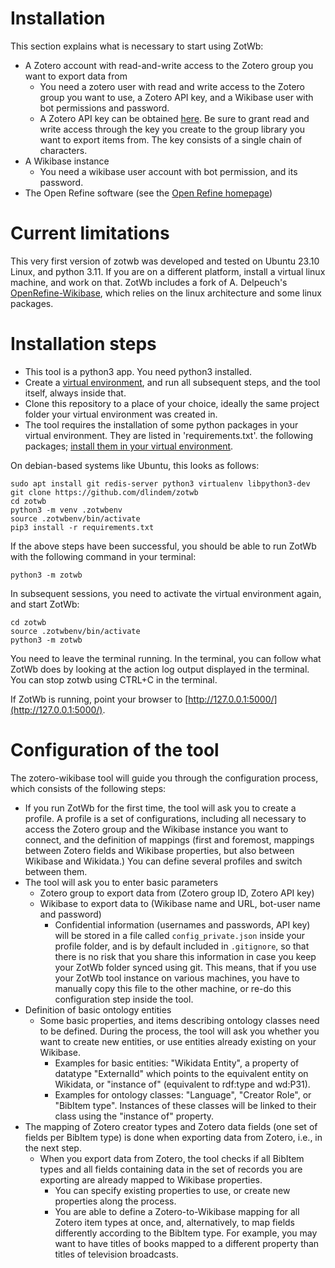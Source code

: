 # Installation

This section explains what is necessary to start using ZotWb: 

* A Zotero account with read-and-write access to the Zotero group you want to export data from
  * You need a zotero user with read and write access to the Zotero group you want to use, a Zotero API key, and a Wikibase user with bot permissions and password.
  * A Zotero API key can be obtained [here](https://www.zotero.org/settings/keys/new). Be sure to grant read and write access through the key you create to the group library you want to export items from. The key consists of a single chain of characters.
* A Wikibase instance
  * You need a wikibase user account with bot permission, and its password.
* The Open Refine software (see the [Open Refine homepage](https://openrefine.org))

# Current limitations

This very first version of zotwb was developed and tested on Ubuntu 23.10 Linux, and python 3.11. If you are on a different platform, install a virtual linux machine, and work on that.
ZotWb includes a fork of A. Delpeuch's [OpenRefine-Wikibase](https://openrefine-wikibase.readthedocs.io/en/latest/index.html), which relies on the linux architecture and some linux packages.

# Installation steps
* This tool is a python3 app. You need python3 installed.
* Create a [virtual environment](https://realpython.com/python-virtual-environments-a-primer/), and run all subsequent steps, and the tool itself, always inside that.
* Clone this repository to a place of your choice, ideally the same project folder your virtual environment was created in.
* The tool requires the installation of some python packages in your virtual environment. They are listed in 'requirements.txt'. the following packages; [install them in your virtual environment](https://realpython.com/python-virtual-environments-a-primer/#install-packages-into-it).

On debian-based systems like Ubuntu, this looks as follows: 

```
sudo apt install git redis-server python3 virtualenv libpython3-dev
git clone https://github.com/dlindem/zotwb
cd zotwb
python3 -m venv .zotwbenv
source .zotwbenv/bin/activate
pip3 install -r requirements.txt
```

If the above steps have been successful, you should be able to run ZotWb with the following command in your terminal:

```
python3 -m zotwb
```

In subsequent sessions, you need to activate the virtual environment again, and start ZotWb:

```
cd zotwb
source .zotwbenv/bin/activate
python3 -m zotwb
```

You need to leave the terminal running. In the terminal, you can follow what ZotWb does by looking at the action log output displayed in the terminal. You can stop zotwb using CTRL+C in the terminal.

If ZotWb is running, point your browser to [http://127.0.0.1:5000/](http://127.0.0.1:5000/).

# Configuration of the tool

The zotero-wikibase tool will guide you through the configuration process, which consists of the following steps:

* If you run ZotWb for the first time, the tool will ask you to create a profile. A profile is a set of configurations, including all necessary to access the Zotero group and the Wikibase instance you want to connect, and the definition of mappings (first and foremost, mappings between Zotero fields and Wikibase properties, but also between Wikibase and Wikidata.) You can define several profiles and switch between them.
* The tool will ask you to enter basic parameters
  * Zotero group to export data from (Zotero group ID, Zotero API key)
  * Wikibase to export data to (Wikibase name and URL, bot-user name and password)
    * Confidential information (usernames and passwords, API key) will be stored in a file called `config_private.json` inside your profile folder, and is by default included in `.gitignore`, so that there is no risk that you share this information in case you keep your ZotWb folder synced using git. This means, that if you use your ZotWb tool instance on various machines, you have to manually copy this file to the other machine, or re-do this configuration step inside the tool.
* Definition of basic ontology entities
  * Some basic properties, and items describing ontology classes need to be defined. During the process, the tool will ask you whether you want to create new entities, or use entities already existing on your Wikibase.
    * Examples for basic entities: "Wikidata Entity", a property of datatype "ExternalId" which points to the equivalent entity on Wikidata, or "instance of" (equivalent to rdf:type and wd:P31).
    * Examples for ontology classes: "Language", "Creator Role", or "BibItem type". Instances of these classes will be linked to their class using the "instance of" property.
* The mapping of Zotero creator types and Zotero data fields (one set of fields per BibItem type) is done when exporting data from Zotero, i.e., in the next step.
  * When you export data from Zotero, the tool checks if all BibItem types and all fields containing data in the set of records you are exporting are already mapped to Wikibase properties.
    * You can specify existing properties to use, or create new properties along the process.
    * You are able to define a Zotero-to-Wikibase mapping for all Zotero item types at once, and, alternatively, to map fields differently according to the BibItem type. For example, you may want to have titles of books mapped to a different property than titles of television broadcasts.

